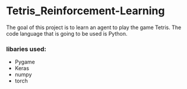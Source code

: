 # Tetris_Reinforcement-Learning
The goal of this project is to learn an agent to play the game Tetris. The code language that is going to be used is Python.

### libaries used:
- Pygame 
- Keras
- numpy
- torch
